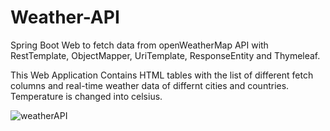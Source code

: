 # Weather-API
Spring Boot Web to fetch data from openWeatherMap API with RestTemplate, ObjectMapper, UriTemplate, ResponseEntity and Thymeleaf.

This Web Application Contains HTML tables with the list of different fetch columns and real-time weather data of differnt cities and countries.
Temperature is changed into celsius.

![weatherAPI](https://user-images.githubusercontent.com/50953026/180221065-01318c25-4c9e-48fe-ace6-5d46a6a57ac7.PNG)

